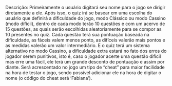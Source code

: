 Descrição:
Primeiramente o usuário digitará seu nome para o jogo se dirigir diretamente a ele. Após isso, o quiz irá se basear em uma escolha do usuário que definirá a 
dificuldade do jogo, modo Clássico ou modo Cassino (modo difícil), dentro de cada modo terão 10 questões e com um acervo de 15 questões, as quais serão escolhidas 
aleatoriamente para se compor as 10 presentes no quiz. Cada questão terá sua pontuação baseada na dificuldade, as fáceis valem menos ponto, as difíceis valerão mais 
pontos e as medidas valerão um valor intermediário. E o quiz terá um sistema alternativo no modo Cassino, a dificuldade extra estará no fato dos erros do jogador serem 
punitivos, isto é, caso o jogador acerte uma questão difícil mas erre uma fácil, ele terá um grande desconto de pontuação e assim por diante. Será acrescentado no jogo 
um tipo de “cheat” para maior facilidade na hora de testar o jogo, sendo possível adicionar ele na hora de digitar o nome (o código do cheat será ‘Fabiana’).
